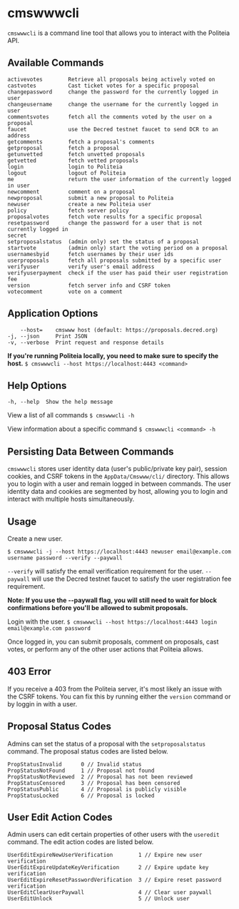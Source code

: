 # cmswwwcli

`cmswwwcli` is a command line tool that allows you to interact with the Politeia API.

## Available Commands
```
activevotes        Retrieve all proposals being actively voted on
castvotes          Cast ticket votes for a specific proposal
changepassword     change the password for the currently logged in user
changeusername     change the username for the currently logged in user
commentsvotes      fetch all the comments voted by the user on a proposal
faucet             use the Decred testnet faucet to send DCR to an address
getcomments        fetch a proposal's comments
getproposal        fetch a proposal
getunvetted        fetch unvetted proposals
getvetted          fetch vetted proposals
login              login to Politeia
logout             logout of Politeia
me                 return the user information of the currently logged in user
newcomment         comment on a proposal
newproposal        submit a new proposal to Politeia
newuser            create a new Politeia user
policy             fetch server policy
proposalvotes      fetch vote results for a specific proposal
resetpassword      change the password for a user that is not currently logged in
secret
setproposalstatus  (admin only) set the status of a proposal
startvote          (admin only) start the voting period on a proposal
usernamesbyid      fetch usernames by their user ids
userproposals      fetch all proposals submitted by a specific user
verifyuser         verify user's email address
verifyuserpayment  check if the user has paid their user registration fee
version            fetch server info and CSRF token
votecomment        vote on a comment
```

## Application Options
```
    --host=    cmswww host (default: https://proposals.decred.org)
-j, --json     Print JSON
-v, --verbose  Print request and response details

```

**If you're running Politeia locally, you need to make sure to specify the host.**
`$ cmswwwcli --host https://localhost:4443 <command>`

## Help Options
`-h, --help  Show the help message`

View a list of all commands
`$ cmswwwcli -h`

View information about a specific command
`$ cmswwwcli <command> -h`

## Persisting Data Between Commands
`cmswwwcli` stores  user identity data (user's public/private key pair), session cookies, and CSRF tokens in the `AppData/Cmswww/cli/` directory.  This allows you to login with a user and remain logged in between commands.  The user identity data and cookies are segmented by host, allowing you to login and interact with multiple hosts simultaneously.

## Usage

Create a new user.
```
$ cmswwwcli -j --host https://localhost:4443 newuser email@example.com username password --verify --paywall
```
`--verify` will satisfy the email verification requirement for the user.
`--paywall` will use the Decred testnet faucet to satisfy the user registration fee requirement.

**Note: If you use the --paywall flag, you will still need to wait for block confirmations before you'll be allowed to submit proposals.**

Login with the user.
`$ cmswwwcli --host https://localhost:4443 login email@example.com password`

Once logged in, you can submit proposals, comment on proposals, cast votes, or perform any of the other user actions that Politeia allows.

## 403 Error
If you receive a 403 from the Politeia server, it's most likely an issue with the CSRF tokens.  You can fix this by running either the `version` command or by loggin in with a user.

## Proposal Status Codes
Admins can set the status of a proposal with the `setproposalstatus` command.  The proposal status codes are listed below.

```
PropStatusInvalid      0 // Invalid status
PropStatusNotFound     1 // Proposal not found
PropStatusNotReviewed  2 // Proposal has not been reviewed
PropStatusCensored     3 // Proposal has been censored
PropStatusPublic       4 // Proposal is publicly visible
PropStatusLocked       6 // Proposal is locked
```

## User Edit Action Codes
Admin users can edit certain properties of other users with the `useredit` command.  The edit action codes are listed below.

```
UserEditExpireNewUserVerification        1 // Expire new user verification
UserEditExpireUpdateKeyVerification      2 // Expire update key verification
UserEditExpireResetPasswordVerification  3 // Expire reset password verification
UserEditClearUserPaywall                 4 // Clear user paywall
UserEditUnlock                           5 // Unlock user
```
